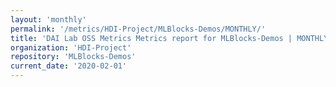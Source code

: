 ```yaml
---
layout: 'monthly'
permalink: '/metrics/HDI-Project/MLBlocks-Demos/MONTHLY/'
title: 'DAI Lab OSS Metrics Metrics report for MLBlocks-Demos | MONTHLY-REPORT-2020-02-01'
organization: 'HDI-Project'
repository: 'MLBlocks-Demos'
current_date: '2020-02-01'
---
```

